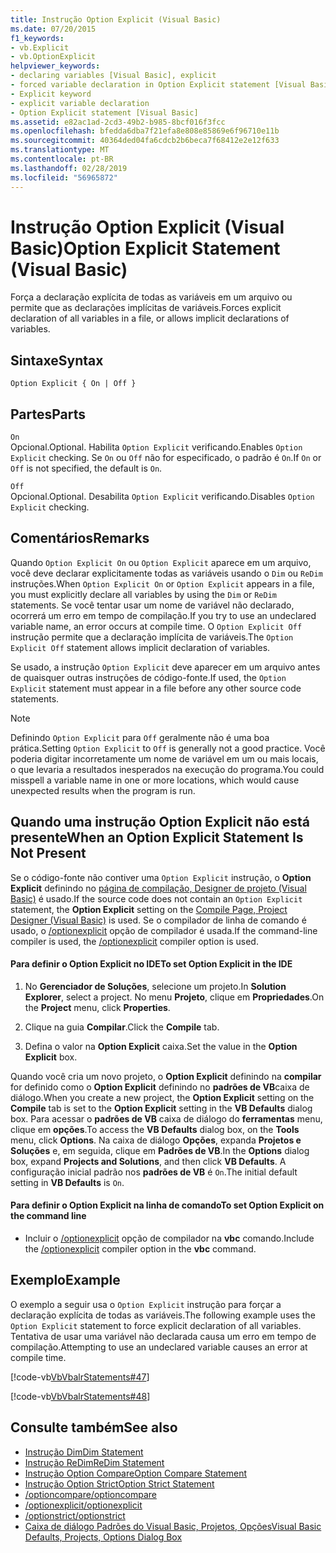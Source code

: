 ```yaml
---
title: Instrução Option Explicit (Visual Basic)
ms.date: 07/20/2015
f1_keywords:
- vb.Explicit
- vb.OptionExplicit
helpviewer_keywords:
- declaring variables [Visual Basic], explicit
- forced variable declaration in Option Explicit statement [Visual Basic]
- Explicit keyword
- explicit variable declaration
- Option Explicit statement [Visual Basic]
ms.assetid: e82ac1ad-2cd3-49b2-b985-8bcf016f3fcc
ms.openlocfilehash: bfedda6dba7f21efa8e808e85869e6f96710e11b
ms.sourcegitcommit: 40364ded04fa6cdcb2b6beca7f68412e2e12f633
ms.translationtype: MT
ms.contentlocale: pt-BR
ms.lasthandoff: 02/28/2019
ms.locfileid: "56965872"
---
```

# <a name="option-explicit-statement-visual-basic"></a><span data-ttu-id="5dd5e-102">Instrução Option Explicit (Visual Basic)</span><span class="sxs-lookup"><span data-stu-id="5dd5e-102">Option Explicit Statement (Visual Basic)</span></span>
<span data-ttu-id="5dd5e-103">Força a declaração explícita de todas as variáveis em um arquivo ou permite que as declarações implícitas de variáveis.</span><span class="sxs-lookup"><span data-stu-id="5dd5e-103">Forces explicit declaration of all variables in a file, or allows implicit declarations of variables.</span></span>  
  
## <a name="syntax"></a><span data-ttu-id="5dd5e-104">Sintaxe</span><span class="sxs-lookup"><span data-stu-id="5dd5e-104">Syntax</span></span>  
  
```  
Option Explicit { On | Off }  
```  
  
## <a name="parts"></a><span data-ttu-id="5dd5e-105">Partes</span><span class="sxs-lookup"><span data-stu-id="5dd5e-105">Parts</span></span>  
 `On`  
 <span data-ttu-id="5dd5e-106">Opcional.</span><span class="sxs-lookup"><span data-stu-id="5dd5e-106">Optional.</span></span> <span data-ttu-id="5dd5e-107">Habilita `Option Explicit` verificando.</span><span class="sxs-lookup"><span data-stu-id="5dd5e-107">Enables `Option Explicit` checking.</span></span> <span data-ttu-id="5dd5e-108">Se `On` ou `Off` não for especificado, o padrão é `On`.</span><span class="sxs-lookup"><span data-stu-id="5dd5e-108">If `On` or `Off` is not specified, the default is `On`.</span></span>  
  
 `Off`  
 <span data-ttu-id="5dd5e-109">Opcional.</span><span class="sxs-lookup"><span data-stu-id="5dd5e-109">Optional.</span></span> <span data-ttu-id="5dd5e-110">Desabilita `Option Explicit` verificando.</span><span class="sxs-lookup"><span data-stu-id="5dd5e-110">Disables `Option Explicit` checking.</span></span>  
  
## <a name="remarks"></a><span data-ttu-id="5dd5e-111">Comentários</span><span class="sxs-lookup"><span data-stu-id="5dd5e-111">Remarks</span></span>  
 <span data-ttu-id="5dd5e-112">Quando `Option Explicit On` ou `Option Explicit` aparece em um arquivo, você deve declarar explicitamente todas as variáveis usando o `Dim` ou `ReDim` instruções.</span><span class="sxs-lookup"><span data-stu-id="5dd5e-112">When `Option Explicit On` or `Option Explicit` appears in a file, you must explicitly declare all variables by using the `Dim` or `ReDim` statements.</span></span> <span data-ttu-id="5dd5e-113">Se você tentar usar um nome de variável não declarado, ocorrerá um erro em tempo de compilação.</span><span class="sxs-lookup"><span data-stu-id="5dd5e-113">If you try to use an undeclared variable name, an error occurs at compile time.</span></span> <span data-ttu-id="5dd5e-114">O `Option Explicit Off` instrução permite que a declaração implícita de variáveis.</span><span class="sxs-lookup"><span data-stu-id="5dd5e-114">The `Option Explicit Off` statement allows implicit declaration of variables.</span></span>  
  
 <span data-ttu-id="5dd5e-115">Se usado, a instrução `Option Explicit` deve aparecer em um arquivo antes de quaisquer outras instruções de código-fonte.</span><span class="sxs-lookup"><span data-stu-id="5dd5e-115">If used, the `Option Explicit` statement must appear in a file before any other source code statements.</span></span>  
  
> [!NOTE]
>  <span data-ttu-id="5dd5e-116">Definindo `Option Explicit` para `Off` geralmente não é uma boa prática.</span><span class="sxs-lookup"><span data-stu-id="5dd5e-116">Setting `Option Explicit` to `Off` is generally not a good practice.</span></span> <span data-ttu-id="5dd5e-117">Você poderia digitar incorretamente um nome de variável em um ou mais locais, o que levaria a resultados inesperados na execução do programa.</span><span class="sxs-lookup"><span data-stu-id="5dd5e-117">You could misspell a variable name in one or more locations, which would cause unexpected results when the program is run.</span></span>  
  
## <a name="when-an-option-explicit-statement-is-not-present"></a><span data-ttu-id="5dd5e-118">Quando uma instrução Option Explicit não está presente</span><span class="sxs-lookup"><span data-stu-id="5dd5e-118">When an Option Explicit Statement Is Not Present</span></span>  
 <span data-ttu-id="5dd5e-119">Se o código-fonte não contiver uma `Option Explicit` instrução, o **Option Explicit** definindo no [página de compilação, Designer de projeto (Visual Basic)](/visualstudio/ide/reference/compile-page-project-designer-visual-basic) é usado.</span><span class="sxs-lookup"><span data-stu-id="5dd5e-119">If the source code does not contain an `Option Explicit` statement, the **Option Explicit** setting on the [Compile Page, Project Designer (Visual Basic)](/visualstudio/ide/reference/compile-page-project-designer-visual-basic) is used.</span></span> <span data-ttu-id="5dd5e-120">Se o compilador de linha de comando é usado, o [/optionexplicit](../../../visual-basic/reference/command-line-compiler/optionexplicit.md) opção de compilador é usada.</span><span class="sxs-lookup"><span data-stu-id="5dd5e-120">If the command-line compiler is used, the [/optionexplicit](../../../visual-basic/reference/command-line-compiler/optionexplicit.md) compiler option is used.</span></span>  
  
#### <a name="to-set-option-explicit-in-the-ide"></a><span data-ttu-id="5dd5e-121">Para definir o Option Explicit no IDE</span><span class="sxs-lookup"><span data-stu-id="5dd5e-121">To set Option Explicit in the IDE</span></span>  
  
1.  <span data-ttu-id="5dd5e-122">No **Gerenciador de Soluções**, selecione um projeto.</span><span class="sxs-lookup"><span data-stu-id="5dd5e-122">In **Solution Explorer**, select a project.</span></span> <span data-ttu-id="5dd5e-123">No menu **Projeto**, clique em **Propriedades**.</span><span class="sxs-lookup"><span data-stu-id="5dd5e-123">On the **Project** menu, click **Properties**.</span></span>  
  
2.  <span data-ttu-id="5dd5e-124">Clique na guia **Compilar**.</span><span class="sxs-lookup"><span data-stu-id="5dd5e-124">Click the **Compile** tab.</span></span>  
  
3.  <span data-ttu-id="5dd5e-125">Defina o valor na **Option Explicit** caixa.</span><span class="sxs-lookup"><span data-stu-id="5dd5e-125">Set the value in the **Option Explicit** box.</span></span>  
  
 <span data-ttu-id="5dd5e-126">Quando você cria um novo projeto, o **Option Explicit** definindo na **compilar** for definido como o **Option Explicit** definindo no **padrões de VB**caixa de diálogo.</span><span class="sxs-lookup"><span data-stu-id="5dd5e-126">When you create a new project, the **Option Explicit** setting on the **Compile** tab is set to the **Option Explicit** setting in the **VB Defaults** dialog box.</span></span> <span data-ttu-id="5dd5e-127">Para acessar o **padrões de VB** caixa de diálogo do **ferramentas** menu, clique em **opções**.</span><span class="sxs-lookup"><span data-stu-id="5dd5e-127">To access the **VB Defaults** dialog box, on the **Tools** menu, click **Options**.</span></span> <span data-ttu-id="5dd5e-128">Na caixa de diálogo **Opções**, expanda **Projetos e Soluções** e, em seguida, clique em **Padrões de VB**.</span><span class="sxs-lookup"><span data-stu-id="5dd5e-128">In the **Options** dialog box, expand **Projects and Solutions**, and then click **VB Defaults**.</span></span> <span data-ttu-id="5dd5e-129">A configuração inicial padrão nos **padrões de VB** é `On`.</span><span class="sxs-lookup"><span data-stu-id="5dd5e-129">The initial default setting in **VB Defaults** is `On`.</span></span>  
  
#### <a name="to-set-option-explicit-on-the-command-line"></a><span data-ttu-id="5dd5e-130">Para definir o Option Explicit na linha de comando</span><span class="sxs-lookup"><span data-stu-id="5dd5e-130">To set Option Explicit on the command line</span></span>  
  
-   <span data-ttu-id="5dd5e-131">Incluir o [/optionexplicit](../../../visual-basic/reference/command-line-compiler/optionexplicit.md) opção de compilador na **vbc** comando.</span><span class="sxs-lookup"><span data-stu-id="5dd5e-131">Include the [/optionexplicit](../../../visual-basic/reference/command-line-compiler/optionexplicit.md) compiler option in the **vbc** command.</span></span>  
  
## <a name="example"></a><span data-ttu-id="5dd5e-132">Exemplo</span><span class="sxs-lookup"><span data-stu-id="5dd5e-132">Example</span></span>  
 <span data-ttu-id="5dd5e-133">O exemplo a seguir usa o `Option Explicit` instrução para forçar a declaração explícita de todas as variáveis.</span><span class="sxs-lookup"><span data-stu-id="5dd5e-133">The following example uses the `Option Explicit` statement to force explicit declaration of all variables.</span></span> <span data-ttu-id="5dd5e-134">Tentativa de usar uma variável não declarada causa um erro em tempo de compilação.</span><span class="sxs-lookup"><span data-stu-id="5dd5e-134">Attempting to use an undeclared variable causes an error at compile time.</span></span>  
  
 [!code-vb[VbVbalrStatements#47](~/samples/snippets/visualbasic/VS_Snippets_VBCSharp/VbVbalrStatements/VB/Class1.vb#47)]  
  
 [!code-vb[VbVbalrStatements#48](~/samples/snippets/visualbasic/VS_Snippets_VBCSharp/VbVbalrStatements/VB/Class2.vb#48)]  
  
## <a name="see-also"></a><span data-ttu-id="5dd5e-135">Consulte também</span><span class="sxs-lookup"><span data-stu-id="5dd5e-135">See also</span></span>
- [<span data-ttu-id="5dd5e-136">Instrução Dim</span><span class="sxs-lookup"><span data-stu-id="5dd5e-136">Dim Statement</span></span>](../../../visual-basic/language-reference/statements/dim-statement.md)
- [<span data-ttu-id="5dd5e-137">Instrução ReDim</span><span class="sxs-lookup"><span data-stu-id="5dd5e-137">ReDim Statement</span></span>](../../../visual-basic/language-reference/statements/redim-statement.md)
- [<span data-ttu-id="5dd5e-138">Instrução Option Compare</span><span class="sxs-lookup"><span data-stu-id="5dd5e-138">Option Compare Statement</span></span>](../../../visual-basic/language-reference/statements/option-compare-statement.md)
- [<span data-ttu-id="5dd5e-139">Instrução Option Strict</span><span class="sxs-lookup"><span data-stu-id="5dd5e-139">Option Strict Statement</span></span>](../../../visual-basic/language-reference/statements/option-strict-statement.md)
- [<span data-ttu-id="5dd5e-140">/optioncompare</span><span class="sxs-lookup"><span data-stu-id="5dd5e-140">/optioncompare</span></span>](../../../visual-basic/reference/command-line-compiler/optioncompare.md)
- [<span data-ttu-id="5dd5e-141">/optionexplicit</span><span class="sxs-lookup"><span data-stu-id="5dd5e-141">/optionexplicit</span></span>](../../../visual-basic/reference/command-line-compiler/optionexplicit.md)
- [<span data-ttu-id="5dd5e-142">/optionstrict</span><span class="sxs-lookup"><span data-stu-id="5dd5e-142">/optionstrict</span></span>](../../../visual-basic/reference/command-line-compiler/optionstrict.md)
- [<span data-ttu-id="5dd5e-143">Caixa de diálogo Padrões do Visual Basic, Projetos, Opções</span><span class="sxs-lookup"><span data-stu-id="5dd5e-143">Visual Basic Defaults, Projects, Options Dialog Box</span></span>](/visualstudio/ide/reference/visual-basic-defaults-projects-options-dialog-box)

